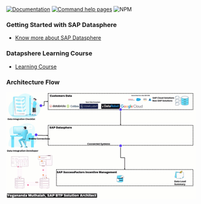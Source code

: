 [![Documentation](https://img.shields.io/badge/docs-online-ff69b4.svg)](https://help.sap.com/docs/SAP_DATASPHERE/d0ecd6f297ac40249072a44df0549c1a/3f9a42ccde6b4b6aba121e2aab79c36d.html) [![Command help pages](https://img.shields.io/badge/command-help-lightgrey.svg)](https://github.com/yogananda-muthaiah/SAP-Sucessfactors-Incentive-Management/blob/main/Integrations/Datasphere/datasphere-cli.md) ![NPM](https://img.shields.io/npm/l/@sap/datasphere-cli?color=%23FFFF00)

### Getting Started with SAP Datasphere
* [Know more about SAP Datasphere](https://community.sap.com/t5/human-capital-management-blogs-by-sap/get-ready-to-know-more-about-sap-datasphere-for-next-step-sap/ba-p/13575185)

### Datapshere Learning Course
* [Learning Course](https://help.sap.com/learning-journeys/c4fcae2e2b7645109ab3315e8a7a6b10?IDs=show)


### Architecture Flow
![image](https://github.com/yogananda-muthaiah/SAP-Sucessfactors-Incentive-Management/blob/main/Integrations/Datasphere/2024-03-18_13-17-35.gif)
